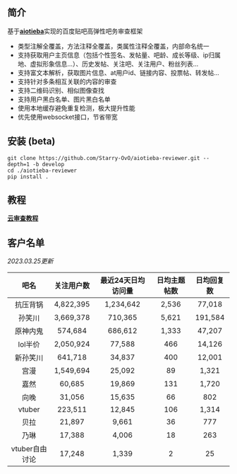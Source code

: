 ## 简介

基于[**aiotieba**](https://github.com/Starry-OvO/aiotieba)实现的百度贴吧高弹性吧务审查框架

+ 类型注解全覆盖，方法注释全覆盖，类属性注释全覆盖，内部命名统一
+ 支持获取用户主页信息（包括个性签名、发帖量、吧龄、成长等级、ip归属地、虚拟形象信息...）、历史发帖、关注吧、关注用户、粉丝列表...
+ 支持富文本解析，获取图片信息、at用户id、链接内容、投票帖、转发帖...
+ 支持针对多条相互关联的内容的审查
+ 支持二维码识别、相似图像查找
+ 支持用户黑白名单、图片黑白名单
+ 使用本地缓存避免重复检测，极大提升性能
+ 优先使用websocket接口，节省带宽

## 安装 (beta)

```shell
git clone https://github.com/Starry-OvO/aiotieba-reviewer.git --depth=1 -b develop
cd ./aiotieba-reviewer
pip install .
```

## 教程

[**云审查教程**](tutorial/reviewer.md)

## 客户名单

*2023.03.25更新*

|      吧名      | 关注用户数 | 最近24天日均访问量 | 日均主题帖数 | 日均回复数 |
| :------------: | :--------: | :----------------: | :----------: | :--------: |
|    抗压背锅    | 4,822,395  |     1,234,642      |    2,536     |   77,018   |
|     孙笑川     | 3,669,378  |      710,365       |    5,621     |  191,584   |
|    原神内鬼    |  574,684   |      686,612       |    1,333     |   47,207   |
|    lol半价     | 2,050,924  |       77,588       |     466      |   14,126   |
|    新孙笑川    |  641,718   |       34,837       |     400      |   12,001   |
|      宫漫      | 1,549,694  |       25,092       |      89      |   1,321    |
|      嘉然      |   60,685   |       19,869       |     131      |   1,720    |
|      向晚      |   31,056   |       15,635       |      66      |    802     |
|     vtuber     |  223,511   |       12,845       |     106      |   1,314    |
|      贝拉      |   21,897   |       9,661        |      36      |    777     |
|      乃琳      |   17,388   |       4,006        |      18      |    263     |
| vtuber自由讨论 |   17,248   |       1,339        |      2       |     25     |

